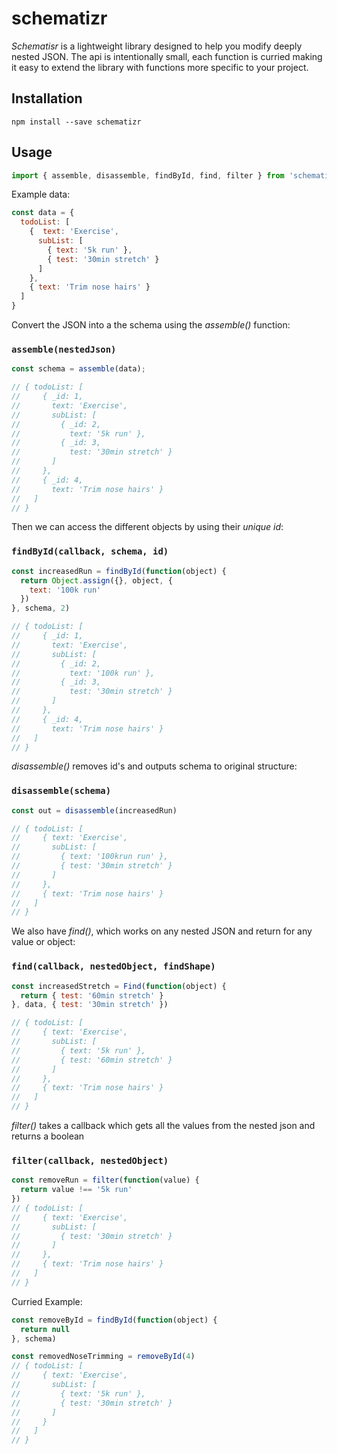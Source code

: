 # schematizr
*Schematisr* is a lightweight library designed to help you modify deeply nested JSON. The api is intentionally small, each function is curried making it easy to extend the library with functions more specific to your project.

## Installation

```
npm install --save schematizr
```

## Usage

```javascript
import { assemble, disassemble, findById, find, filter } from 'schematizr';
```

Example data:

```javascript
const data = {
  todoList: [
    {  text: 'Exercise',
      subList: [
        { text: '5k run' },
        { test: '30min stretch' }
      ]
    },
    { text: 'Trim nose hairs' }
  ]
}
```

Convert the JSON into a the schema using the *assemble()* function:

### `assemble(nestedJson)`

```javascript
const schema = assemble(data);

// { todoList: [
//     { _id: 1,
//       text: 'Exercise',
//       subList: [
//         { _id: 2,
//           text: '5k run' },
//         { _id: 3,
//           test: '30min stretch' }
//       ]
//     },
//     { _id: 4,
//       text: 'Trim nose hairs' }
//   ]
// }
```

Then we can access the different objects by using their *unique id*:

### `findById(callback, schema, id)`

```javascript
const increasedRun = findById(function(object) {
  return Object.assign({}, object, {
    text: '100k run'
  })
}, schema, 2)

// { todoList: [
//     { _id: 1,
//       text: 'Exercise',
//       subList: [
//         { _id: 2,
//           text: '100k run' },
//         { _id: 3,
//           test: '30min stretch' }
//       ]
//     },
//     { _id: 4,
//       text: 'Trim nose hairs' }
//   ]
// }
```
*disassemble()* removes id's and outputs schema to original structure:

### `disassemble(schema)`

```javascript
const out = disassemble(increasedRun)

// { todoList: [
//     { text: 'Exercise',
//       subList: [
//         { text: '100krun run' },
//         { test: '30min stretch' }
//       ]
//     },
//     { text: 'Trim nose hairs' }
//   ]
// }
```

We also have *find()*, which works on any nested JSON and return for any value or object:

### `find(callback, nestedObject, findShape)`

```javascript
const increasedStretch = Find(function(object) {
  return { test: '60min stretch' }
}, data, { test: '30min stretch' })

// { todoList: [
//     { text: 'Exercise',
//       subList: [
//         { text: '5k run' },
//         { test: '60min stretch' }
//       ]
//     },
//     { text: 'Trim nose hairs' }
//   ]
// }
```

*filter()* takes a callback which gets all the values from the nested json and returns a boolean

### `filter(callback, nestedObject)`

```javascript
const removeRun = filter(function(value) {
  return value !== '5k run'
})
// { todoList: [
//     { text: 'Exercise',
//       subList: [
//         { test: '30min stretch' }
//       ]
//     },
//     { text: 'Trim nose hairs' }
//   ]
// }
```

Curried Example:

```javascript
const removeById = findById(function(object) {
  return null
}, schema)

const removedNoseTrimming = removeById(4)
// { todoList: [
//     { text: 'Exercise',
//       subList: [
//         { text: '5k run' },
//         { test: '30min stretch' }
//       ]
//     }
//   ]
// }

```
